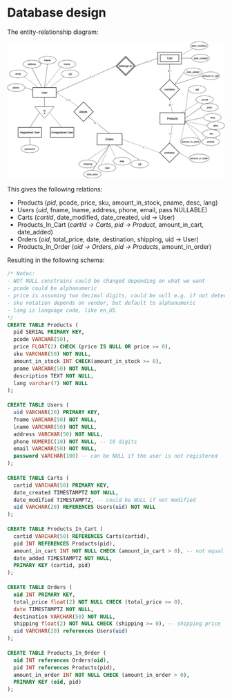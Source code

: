 # Database design
The entity-relationship diagram:

![ER diagram](diagrams/Database.png)

This gives the following relations:
- Products (*pid*, pcode, price, sku, amount_in_stock, pname, desc, lang)
- Users (*uid*, fname, lname, address, phone, email, pass NULLABLE)
- Carts (*cartid*, date_modified, date_created, uid → User)
- Products_In_Cart (*cartid → Carts*, *pid → Product*, amount_in_cart, date_added)
- Orders (*oid*, total_price, date, destination, shipping, uid → User)
- Products_In_Order (*oid → Orders*, *pid → Products*, amount_in_order)

Resulting in the following schema:

```sql
/* Notes:
- NOT NULL constrains could be changed depending on what we want
- pcode could be alphanumeric
- price is assuming two decimal digits, could be null e.g. if not determined yet
- sku notation depends on vendor, but default to alphanumeric
- lang is language code, like en_US
*/
CREATE TABLE Products (
  pid SERIAL PRIMARY KEY,
  pcode VARCHAR(50),
  price FLOAT(2) CHECK (price IS NULL OR price >= 0),
  sku VARCHAR(50) NOT NULL,
  amount_in_stock INT CHECK(amount_in_stock >= 0),
  pname VARCHAR(50) NOT NULL,
  description TEXT NOT NULL,
  lang varchar(7) NOT NULL
);

CREATE TABLE Users (
  uid VARCHAR(20) PRIMARY KEY,
  fname VARCHAR(50) NOT NULL,
  lname VARCHAR(50) NOT NULL,
  address VARCHAR(50) NOT NULL,
  phone NUMERIC(10) NOT NULL, -- 10 digits
  email VARCHAR(50) NOT NULL,
  password VARCHAR(100) -- can be NULL if the user is not registered
);

CREATE TABLE Carts (
  cartid VARCHAR(50) PRIMARY KEY,
  date_created TIMESTAMPTZ NOT NULL,
  date_modified TIMESTAMPTZ, -- could be NULL if not modified
  uid VARCHAR(20) REFERENCES Users(uid) NOT NULL
);

CREATE TABLE Products_In_Cart (
  cartid VARCHAR(50) REFERENCES Carts(cartid),
  pid INT REFERENCES Products(pid),
  amount_in_cart INT NOT NULL CHECK (amount_in_cart > 0), -- not equal to 0, because otherwise not in cart
  date_added TIMESTAMPTZ NOT NULL,
  PRIMARY KEY (cartid, pid)
);

CREATE TABLE Orders (
  oid INT PRIMARY KEY,
  total_price float(2) NOT NULL CHECK (total_price >= 0),
  date TIMESTAMPTZ NOT NULL,
  destination VARCHAR(50) NOT NULL,
  shipping float(2) NOT NULL CHECK (shipping >= 0), -- shipping price
  uid VARCHAR(20) references Users(uid)
);

CREATE TABLE Products_In_Order (
  oid INT references Orders(oid),
  pid INT references Products(pid),
  amount_in_order INT NOT NULL CHECK (amount_in_order > 0),
  PRIMARY KEY (oid, pid)
);
```
